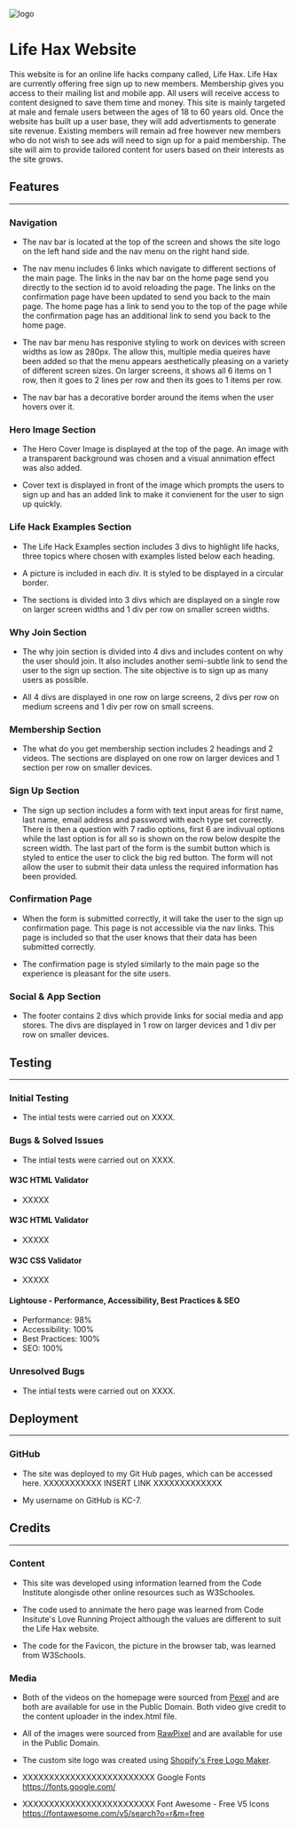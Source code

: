 ![logo](../life-hacks-v2/assets/images/logo_transparent_cropped.webp)

# Life Hax Website

This website is for an online life hacks company called, Life Hax. Life Hax are currently offering free sign up to new members. Membership gives you access to their mailing list and mobile app. All users will receive access to content designed to save them time and money. This site is mainly targeted at male and female users between the ages of 18 to 60 years old. Once the website has built up a user base, they will add advertisments to generate site revenue. Existing members will remain ad free however new members who do not wish to see ads will need to sign up for a paid membership. The site will aim to provide tailored content for users based on their interests as the site grows. 

## Features
----

### Navigation

- The nav bar is located at the top of the screen and shows the site logo on the left hand side and the nav menu on the right hand side. 

- The nav menu includes 6 links which navigate to different sections of the main page. The links in the nav bar on the home page send you directly to the section id to avoid reloading the page. The links on the confirmation page have been updated to send you back to the main page. The home page has a link to send you to the top of the page while the confirmation page has an additional link to send you back to the home page. 

- The nav bar menu has responive styling to work on devices with screen widths as low as 280px. The allow this, multiple media queires have been added so that the menu appears aesthetically pleasing on a variety of different screen sizes. On larger screens, it shows all 6 items on 1 row, then it goes to 2 lines per row and then its goes to 1 items per row. 

- The nav bar has a decorative border around the items when the user hovers over it. 


### Hero Image Section

- The Hero Cover Image is displayed at the top of the page. An image with a transparent background was chosen and a visual annimation effect was also added. 

- Cover text is displayed in front of the image which prompts the users to sign up and has an added link to make it convienent for the user to sign up quickly. 


### Life Hack Examples Section

- The Life Hack Examples section includes 3 divs to highlight life hacks, three topics where chosen with examples listed below each heading. 

- A picture is included in each div. It is styled to be displayed in a circular border. 

- The sections is divided into 3 divs which are displayed on a single row on larger screen widths and 1 div per row on smaller screen widths. 


### Why Join Section

- The why join section is divided into 4 divs and includes content on why the user should join. It also includes another semi-subtle link to send the user to the sign up section. The site objective is to sign up as many users as possible.

- All 4 divs are displayed in one row on large screens, 2 divs per row on medium screens and 1 div per row on small screens.


### Membership Section

- The what do you get membership section includes 2 headings and 2 videos. The sections are displayed on one row on larger devices and 1 section per row on smaller devices. 


### Sign Up Section

- The sign up section includes a form with text input areas for first name, last name, email address and password with each type set correctly. There is then a question with 7 radio options, first 6 are indivual options while the last option is for all so is shown on the row below despite the screen width. The last part of the form is the sumbit button which is styled to entice the user to click the big red button. The form will not allow the user to submit their data unless the required information has been provided. 


### Confirmation Page

- When the form is submitted correctly, it will take the user to the sign up confirmation page. This page is not accessible via the nav links. This page is included so that the user knows that their data has been submitted correctly. 

- The confirmation page is styled similarly to the main page so the experience is pleasant for the site users. 


### Social & App Section

- The footer contains 2 divs which provide links for social media and app stores. The divs are displayed in 1 row on larger devices and 1 div per row on smaller devices. 


## Testing
----


### Initial Testing

- The intial tests were carried out on XXXX. 


### Bugs & Solved Issues

- The intial tests were carried out on XXXX. 


#### W3C HTML Validator

- XXXXX


#### W3C HTML Validator

- XXXXX


#### W3C CSS Validator

- XXXXX


#### Lightouse - Performance, Accessibility, Best Practices & SEO

- Performance: 98%
- Accessibility: 100%
- Best Practices: 100%
- SEO: 100%

### Unresolved Bugs

- The intial tests were carried out on XXXX. 


## Deployment
----

### GitHub

- The site was deployed to my Git Hub pages, which can be accessed here. XXXXXXXXXXX INSERT LINK XXXXXXXXXXXXX

- My username on GitHub is KC-7.


## Credits
----

### Content

- This site was developed using information learned from the Code Institute alongisde other online resources such as W3Schooles. 

- The code used to annimate the hero page was learned from Code Insitute's Love Running Project although the values are different to suit the Life Hax website. 

- The code for the Favicon, the picture in the browser tab, was learned from W3Schools.


### Media

- Both of the videos on the homepage were sourced from <a href="https://www.rawpixel.com/public-domain" target="_blank" rel="noopener" aria-label="Link to Pexel's Home Page (opens in new tab)">Pexel</a> and are both are available for use in the Public Domain. Both video give credit to the content uploader in the index.html file. 

- All of the images were sourced from <a href="https://www.rawpixel.com/public-domain" target="_blank" rel="noopener" aria-label="Link to RawPixel's Public Domain Content (opens in new tab)">RawPixel</a> and are available for use in the Public Domain.

- The custom site logo was created using <a href="https://www.shopify.com/tools/logo-maker" target="_blank" rel="noopener" aria-label="Link to Shopify's Logo Maker (opens in new tab)">Shopify's Free Logo Maker</a>.

- XXXXXXXXXXXXXXXXXXXXXXXXX Google Fonts https://fonts.google.com/

- XXXXXXXXXXXXXXXXXXXXXXXXX Font Awesome - Free V5 Icons https://fontawesome.com/v5/search?o=r&m=free
